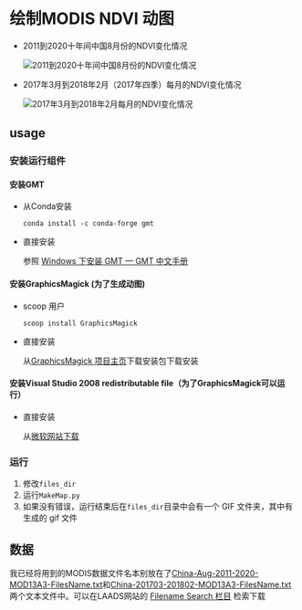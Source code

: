 # 绘制MODIS NDVI 动图

- 2011到2020十年间中国8月份的NDVI变化情况

    ![2011到2020十年间中国8月份的NDVI变化情况](https://tvax3.sinaimg.cn/large/008lr3qvly1h096tglgc0g31i61e0b2a.gif)

- 2017年3月到2018年2月（2017年四季）每月的NDVI变化情况

    ![2017年3月到2018年2月每月的NDVI变化情况](https://tva4.sinaimg.cn/large/008lr3qvly1h096tg762hg31i61e0npe.gif)

## usage

### 安装运行组件

#### 安装GMT

- 从Conda安装

    `conda install -c conda-forge gmt`

- 直接安装

    参照 [Windows 下安装 GMT — GMT 中文手册](https://docs.gmt-china.org/6.2/install/windows/)

#### 安装GraphicsMagick (为了生成动图)

- scoop 用户

    `scoop install GraphicsMagick`

- 直接安装

    从[GraphicsMagick 项目主页](https://sourceforge.net/projects/graphicsmagick/files/graphicsmagick-binaries/1.3.36/)下载安装包下载安装

#### 安装Visual Studio 2008 redistributable file（为了GraphicsMagick可以运行）

- 直接安装

    从[微软网站下载](https://docs.microsoft.com/en-US/cpp/windows/latest-supported-vc-redist?view=msvc-170#visual-studio-2008-vc-90-sp1-no-longer-supported)

### 运行

1. 修改`files_dir`
2. 运行`MakeMap.py`
3. 如果没有错误，运行结束后在`files_dir`目录中会有一个 GIF 文件夹，其中有生成的 gif 文件

## 数据

我已经将用到的MODIS数据文件名本别放在了[China-Aug-2011-2020-MOD13A3-FilesName.txt](China-Aug-2011-2020-MOD13A3-FilesName.txt)和[China-201703-201802-MOD13A3-FilesName.txt](China-201703-201802-MOD13A3-FilesName.txt)两个文本文件中。可以在LAADS网站的 [Filename Search 栏目](https://ladsweb.modaps.eosdis.nasa.gov/search/locate) 检索下载
